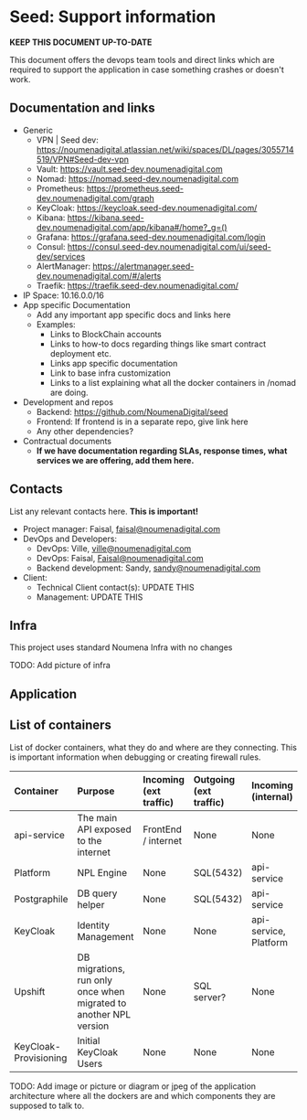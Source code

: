 # Seed: Support information

**KEEP THIS DOCUMENT UP-TO-DATE**

This document offers the devops team tools and direct links which are required to support the application in case something crashes or doesn't work.
## Documentation and links
* Generic
    * VPN | Seed dev: https://noumenadigital.atlassian.net/wiki/spaces/DL/pages/3055714519/VPN#Seed-dev-vpn 
    * Vault: https://vault.seed-dev.noumenadigital.com
    * Nomad: https://nomad.seed-dev.noumenadigital.com
    * Prometheus: https://prometheus.seed-dev.noumenadigital.com/graph
    * KeyCloak: https://keycloak.seed-dev.noumenadigital.com/
    * Kibana: https://kibana.seed-dev.noumenadigital.com/app/kibana#/home?_g=()
    * Grafana: https://grafana.seed-dev.noumenadigital.com/login
    * Consul: https://consul.seed-dev.noumenadigital.com/ui/seed-dev/services
    * AlertManager: https://alertmanager.seed-dev.noumenadigital.com/#/alerts
    * Traefik: https://traefik.seed-dev.noumenadigital.com/
* IP Space: 10.16.0.0/16
* App specific Documentation
    * Add any important app specific docs and links here
    * Examples:
        * Links to BlockChain accounts
        * Links to how-to docs regarding things like smart contract deployment etc.
        * Links app specific documentation
        * Link to base infra customization
        * Links to a list explaining what all the docker containers in /nomad are doing.
* Development and repos
    * Backend: https://github.com/NoumenaDigital/seed
    * Frontend: If frontend is in a separate repo, give link here
    * Any other dependencies?
* Contractual documents
    * **If we have documentation regarding SLAs, response times, what services we are offering, add them here.**

## Contacts
List any relevant contacts here. **This is important!**
* Project manager: Faisal, faisal@noumenadigital.com
* DevOps and Developers: 
    * DevOps: Ville, ville@noumenadigital.com
    * DevOps: Faisal, Faisal@noumenadigital.com
    * Backend development: Sandy, sandy@noumenadigital.com
* Client:
    * Technical Client contact(s): UPDATE THIS
    * Management: UPDATE THIS

## Infra
This project uses standard Noumena Infra with no changes

TODO: Add picture of infra

## Application

## List of containers

List of docker containers, what they do and where are they connecting. This is important information when debugging or creating firewall rules.

| Container              | Purpose                                                            | Incoming (ext traffic)  | Outgoing (ext traffic)  | Incoming (internal)    | Outgoing (internal)     |
|:-----------------------|:-------------------------------------------------------------------|:------------------------|:------------------------|:-----------------------|:------------------------|
| api-service            | The main API exposed to the internet                               | FrontEnd / internet     | None                    | None                   | Platform, Postgraphile  |
| Platform               | NPL Engine                                                         | None                    | SQL(5432)               | api-service            | None                    |
| Postgraphile           | DB query helper                                                    | None                    | SQL(5432)               | api-service            | None                    |
| KeyCloak               | Identity Management                                                | None                    | None                    | api-service, Platform  | None                    |
| Upshift                | DB migrations, run only once when migrated to another NPL version  | None                    | SQL server?             | None                   | Platform                |
| KeyCloak-Provisioning  | Initial KeyCloak Users                                             | None                    | None                    | None                   | KeyCloak                |


TODO: Add image or picture or diagram or jpeg of the application architecture where all the dockers are and which components they are supposed to talk to.

